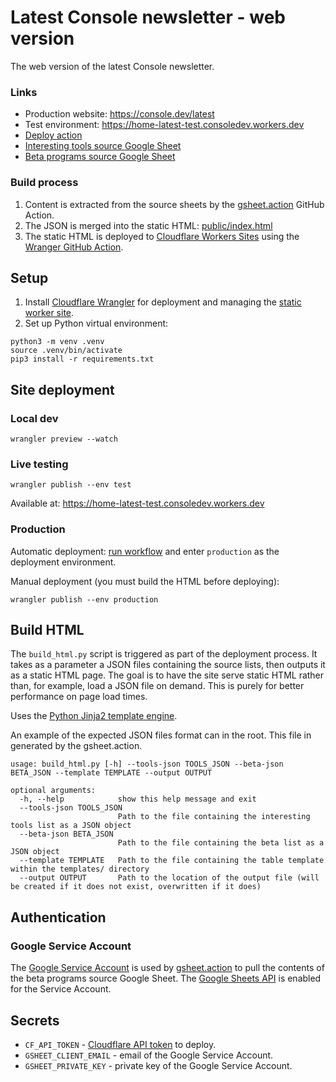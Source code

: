 # Latest Console newsletter - web version

The web version of the latest Console newsletter.

### Links

* Production website: https://console.dev/latest
* Test environment: https://home-latest-test.consoledev.workers.dev
* [Deploy action](https://github.com/consoledotdev/home-latest/actions?query=workflow%3ADeploy)
* [Interesting tools source Google Sheet](https://docs.google.com/spreadsheets/d/1VGVFXtfOAhZqPdY30mrD_4towCj6lCdhuwr35vp4xgM/edit)
* [Beta programs source Google Sheet](https://docs.google.com/spreadsheets/d/10SJbUuMWgc-ACOzNydXL16vE_fDwJIP92G4_L8XUhrQ/edit)

### Build process

1. Content is extracted from the source sheets by the
   [gsheet.action](https://github.com/marketplace/actions/gsheet-action) GitHub
   Action.
2. The JSON is merged into the static HTML:
   [public/index.html](public/index.html)
3. The static HTML is deployed to [Cloudflare Workers
   Sites](https://developers.cloudflare.com/workers/platform/sites) using the
   [Wranger GitHub Action](https://github.com/cloudflare/wrangler-action).

## Setup

1. Install [Cloudflare
  Wrangler](https://developers.cloudflare.com/workers/cli-wrangler/install-update)
  for deployment and managing the
  [static worker site](https://developers.cloudflare.com/workers/platform/sites).
2. Set up Python virtual environment:

```shell
python3 -m venv .venv
source .venv/bin/activate
pip3 install -r requirements.txt
```

## Site deployment

### Local dev

`wrangler preview --watch`

### Live testing

`wrangler publish --env test`

Available at: https://home-latest-test.consoledev.workers.dev

### Production

Automatic deployment: [run
workflow](https://github.com/consoledotdev/home-latest/actions?query=workflow%3ADeploy)
and enter `production` as the deployment environment.

Manual deployment (you must build the HTML before deploying):

`wrangler publish --env production`

## Build HTML

The `build_html.py` script is triggered as part of the deployment process. It
takes as a parameter a JSON files containing the source lists, then outputs it
as a static HTML page. The goal is to have the site serve static HTML rather
than, for example, load a JSON file on demand. This is purely for better
performance on page load times.

Uses the [Python Jinja2 template
engine](https://jinja.palletsprojects.com/en/2.11.x/templates/).

An example of the expected JSON files format can in the root. This file in
generated by the gsheet.action.

```shell
usage: build_html.py [-h] --tools-json TOOLS_JSON --beta-json BETA_JSON --template TEMPLATE --output OUTPUT

optional arguments:
  -h, --help            show this help message and exit
  --tools-json TOOLS_JSON
                        Path to the file containing the interesting tools list as a JSON object
  --beta-json BETA_JSON
                        Path to the file containing the beta list as a JSON object
  --template TEMPLATE   Path to the file containing the table template within the templates/ directory
  --output OUTPUT       Path to the location of the output file (will be created if it does not exist, overwritten if it does)
```

## Authentication

### Google Service Account

The [Google Service
Account](https://console.cloud.google.com/iam-admin/serviceaccounts/details/105013685991318651001?orgonly=true&project=console-home-latest&supportedpurview=project)
is used by
[gsheet.action](https://github.com/marketplace/actions/gsheet-action) to pull
the contents of the beta programs source Google Sheet. The [Google Sheets
API](https://console.cloud.google.com/apis/api/sheets.googleapis.com/credentials?project=console-home-latest)
is enabled for the Service Account.

## Secrets

* `CF_API_TOKEN` - [Cloudflare API
  token](https://dash.cloudflare.com/profile/api-tokens) to deploy.
* `GSHEET_CLIENT_EMAIL` - email of the Google Service Account.
* `GSHEET_PRIVATE_KEY` - private key of the Google Service Account.
